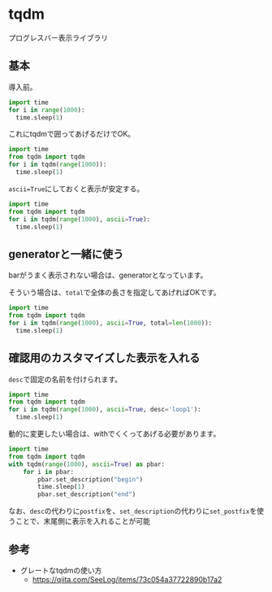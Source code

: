 # tqdm

プログレスバー表示ライブラリ

## 基本

導入前。

```python
import time
for i in range(1000):
  time.sleep(1)
```

これにtqdmで囲ってあげるだけでOK。

```python
import time
from tqdm import tqdm
for i in tqdm(range(1000)):
  time.sleep(1)
```

`ascii=True`にしておくと表示が安定する。

```python
import time
from tqdm import tqdm
for i in tqdm(range(1000), ascii=True):
  time.sleep(1)
```

## generatorと一緒に使う

barがうまく表示されない場合は、generatorとなっています。

そういう場合は、`total`で全体の長さを指定してあげればOKです。

```python
import time
from tqdm import tqdm
for i in tqdm(range(1000), ascii=True, total=len(1000)):
  time.sleep(1)
```

## 確認用のカスタマイズした表示を入れる

`desc`で固定の名前を付けられます。

```python
import time
from tqdm import tqdm
for i in tqdm(range(1000), ascii=True, desc='loop1'):
  time.sleep(1)
```

動的に変更したい場合は、withでくくってあげる必要があります。

```python
import time
from tqdm import tqdm
with tqdm(range(1000), ascii=True) as pbar:
    for i in pbar:
        pbar.set_description("begin")
        time.sleep(1)
        pbar.set_description("end")
```

なお、`desc`の代わりに`postfix`を、`set_description`の代わりに`set_postfix`を使うことで、末尾側に表示を入れることが可能

## 参考

- グレートなtqdmの使い方
  - https://qiita.com/SeeLog/items/73c054a37722890b17a2
